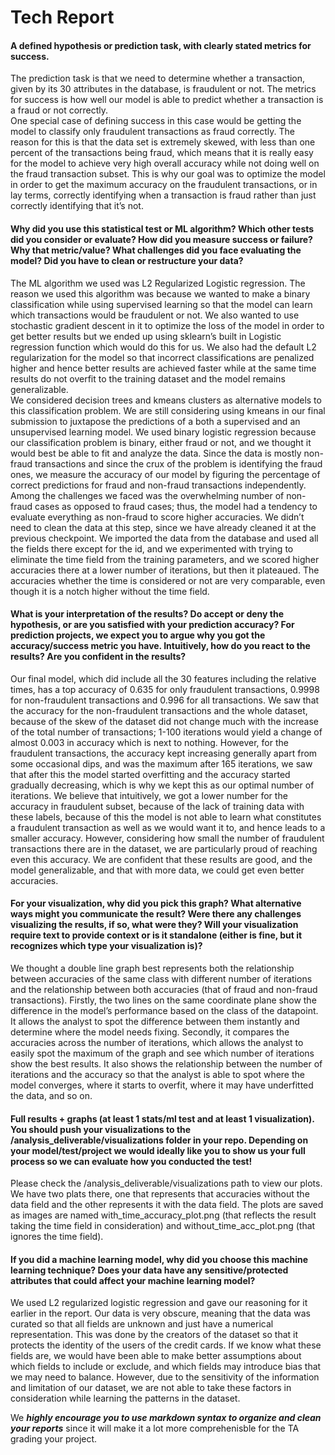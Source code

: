 # Tech Report

#### A defined hypothesis or prediction task, with clearly stated metrics for success. ####
The prediction task is that we need to determine whether a transaction, given by its 30 attributes in the database, is fraudulent or not. The metrics for success is how well our model is able to predict whether a transaction is a fraud or not correctly.  
One special case of defining success in this case would be getting the model to classify only fraudulent transactions as fraud correctly. The reason for this is that the data set is extremely skewed, with less than one percent of the transactions being fraud, which means that it is really easy for the model to achieve very high overall accuracy while not doing well on the fraud transaction subset. This is why our goal was to optimize the model in order to get the maximum accuracy on the fraudulent transactions, or in lay terms, correctly identifying when a transaction is fraud rather than just correctly identifying that it’s not.   
 
#### Why did you use this statistical test or ML algorithm? Which other tests did you consider or evaluate? How did you measure success or failure? Why that metric/value? What challenges did you face evaluating the model? Did you have to clean or restructure your data? ####
The ML algorithm we used was L2 Regularized Logistic regression. The reason we used this algorithm was because we wanted to make a binary classification while using supervised learning so that the model can learn which transactions would be fraudulent or not. We also wanted to use stochastic gradient descent in it to optimize the loss of the model in order to get better results but we ended up using sklearn’s built in Logistic regression function which would do this for us. We also had the default L2 regularization for the model so that incorrect classifications are penalized higher and hence better results are achieved faster while at the same time results do not overfit to the training dataset and the model remains generalizable.   
We considered decision trees and kmeans clusters as alternative models to this classification problem. We are still considering using kmeans in our final submission to juxtapose the predictions of a both a supervised and an unsupervised learning model. We used binary logistic regression because our classification problem is binary, either fraud or not, and we thought it would best be able to fit and analyze the data. Since the data is mostly non-fraud transactions and since the crux of the problem is identifying the fraud ones, we measure the accuracy of our model by figuring the percentage of correct predictions for fraud and non-fraud transactions independently. Among the challenges we faced was the overwhelming number of non-fraud cases as opposed to fraud cases; thus, the model had a tendency to evaluate everything as non-fraud to score higher accuracies. We didn’t need to clean the data at this step, since we have already cleaned it at the previous checkpoint. We imported the data from the database and used all the fields there except for the id, and we experimented with trying to eliminate the time field from the training parameters, and we scored higher accuracies there at a lower number of iterations, but then it plateaued. The accuracies whether the time is considered or not are very comparable, even though it is a notch higher without the time field.   
 
#### What is your interpretation of the results? Do accept or deny the hypothesis, or are you  satisfied with your prediction accuracy? For prediction projects, we expect you to argue why you got the accuracy/success metric you have. Intuitively, how do you react to the results? Are you confident in the results? ####
Our final model, which did include all the 30 features including the relative times, has a top accuracy of 0.635 for only fraudulent transactions, 0.9998 for non-fraudulent transactions and 0.996 for all transactions. We saw that the accuracy for the non-fraudulent transactions and the whole dataset, because of the skew of the dataset did not change much with the increase of the total number of transactions; 1-100 iterations would yield a change of almost 0.003 in accuracy which is next to nothing. However, for the fraudulent transactions, the accuracy kept increasing generally apart from some occasional dips, and was the maximum after 165 iterations, we saw that after this the model started overfitting and the accuracy started gradually decreasing, which is why we kept this as our optimal number of iterations. We believe that intuitively, we got a lower number for the accuracy in fraudulent subset, because of the lack of training data with these labels, because of this the model is not able to learn what constitutes a fraudulent transaction as well as we would want it to, and hence leads to a smaller accuracy. However, considering how small the number of fraudulent transactions there are in the dataset, we are particularly proud of reaching even this accuracy. We are confident that these results are good, and the model generalizable, and that with more data, we could get even better accuracies.   
 
#### For your visualization, why did you pick this graph? What alternative ways might you communicate the result? Were there any challenges visualizing the results, if so, what were they? Will your visualization require text to provide context or is it standalone (either is fine, but it recognizes which type your visualization is)? ####
We thought a double line graph best represents both the relationship between accuracies of the same class with different number of iterations and the relationship between both accuracies (that of fraud and non-fraud transactions).  Firstly, the two lines on the same coordinate plane show the difference in the model’s performance based on the class of the datapoint. It allows the analyst to spot the difference between them instantly and determine where the model needs fixing. Secondly, it compares the accuracies across the number of iterations, which allows the analyst to easily spot the maximum of the graph and see which number of iterations show the best results. It also shows the relationship between the number of iterations and the accuracy so that the analyst is able to spot where the model converges, where it starts to overfit, where it may have underfitted the data, and so on. 
 
#### Full results + graphs (at least 1 stats/ml test and at least 1 visualization). You should push your visualizations to the /analysis_deliverable/visualizations folder in your repo. Depending on your model/test/project we would ideally like you to show us your full process so we can evaluate how you conducted the test! ####
Please check the /analysis_deliverable/visualizations path to view our plots. We have two plats there, one that represents that accuracies without the data field and the other represents it with the data field. The plots are saved as images are named with_time_accuracy_plot.png (that reflects the result taking the time field in consideration) and without_time_acc_plot.png (that ignores the time field).
 
#### If you did a machine learning model, why did you choose this machine learning technique? Does your data have any sensitive/protected attributes that could affect your machine learning model? ####
We used L2 regularized logistic regression and gave our reasoning for it earlier in the report. Our data is very obscure, meaning that the data was curated so that all fields are unknown and just have a numerical representation. This was done by the creators of the dataset so that it protects the identity of the users of the credit cards. If we know what these fields are, we would have been able to make better assumptions about which fields to include or exclude, and which fields may introduce bias that we may need to balance. However, due to the sensitivity of the information and limitation of our dataset, we are not able to take these factors in consideration while learning the patterns in the dataset. 


We ***highly encourage you to use markdown syntax to organize and clean your reports*** since it will make it a lot more comprehenisble for the TA grading your project.
